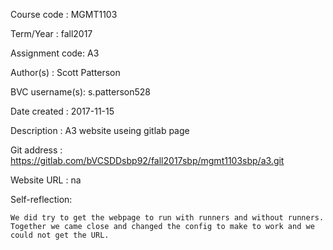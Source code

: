 Course code : MGMT1103 

Term/Year : fall2017

Assignment code: A3 

Author(s) : Scott Patterson

BVC username(s): s.patterson528

Date created : 2017-11-15

Description : A3 website useing gitlab page

Git address : https://gitlab.com/bVCSDDsbp92/fall2017sbp/mgmt1103sbp/a3.git

Website URL : na

Self-reflection:

    We did try to get the webpage to run with runners and without runners. Together we came close and changed the config to make to work and we could not get the URL.